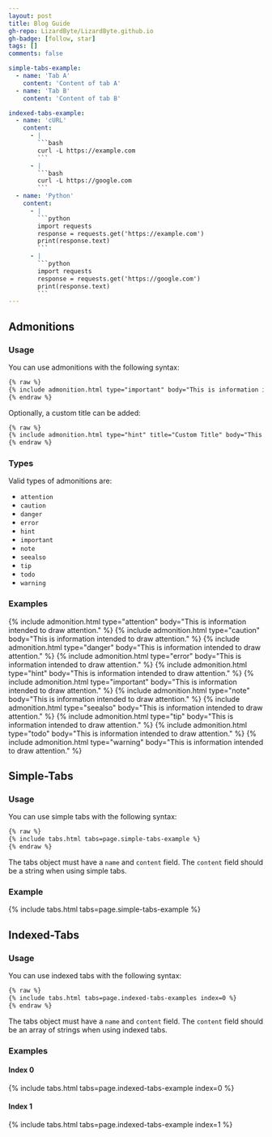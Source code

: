 ```yaml
---
layout: post
title: Blog Guide
gh-repo: LizardByte/LizardByte.github.io
gh-badge: [follow, star]
tags: []
comments: false

simple-tabs-example:
  - name: 'Tab A'
    content: 'Content of tab A'
  - name: 'Tab B'
    content: 'Content of tab B'

indexed-tabs-example:
  - name: 'cURL'
    content:
      - |
        ```bash
        curl -L https://example.com
        ```
      - |
        ```bash
        curl -L https://google.com
        ```
  - name: 'Python'
    content:
      - |
        ```python
        import requests
        response = requests.get('https://example.com')
        print(response.text)
        ```
      - |
        ```python
        import requests
        response = requests.get('https://google.com')
        print(response.text)
        ```
---
```


## Admonitions

### Usage
You can use admonitions with the following syntax:

```markdown
{% raw %}
{% include admonition.html type="important" body="This is information intended to draw attention." %}
{% endraw %}
```

Optionally, a custom title can be added:

```markdown
{% raw %}
{% include admonition.html type="hint" title="Custom Title" body="This is information intended to draw attention." %}
{% endraw %}
```

### Types
Valid types of admonitions are:

- `attention`
- `caution`
- `danger`
- `error`
- `hint`
- `important`
- `note`
- `seealso`
- `tip`
- `todo`
- `warning`

### Examples

{% include admonition.html type="attention" body="This is information intended to draw attention." %}
{% include admonition.html type="caution" body="This is information intended to draw attention." %}
{% include admonition.html type="danger" body="This is information intended to draw attention." %}
{% include admonition.html type="error" body="This is information intended to draw attention." %}
{% include admonition.html type="hint" body="This is information intended to draw attention." %}
{% include admonition.html type="important" body="This is information intended to draw attention." %}
{% include admonition.html type="note" body="This is information intended to draw attention." %}
{% include admonition.html type="seealso" body="This is information intended to draw attention." %}
{% include admonition.html type="tip" body="This is information intended to draw attention." %}
{% include admonition.html type="todo" body="This is information intended to draw attention." %}
{% include admonition.html type="warning" body="This is information intended to draw attention." %}

## Simple-Tabs

### Usage
You can use simple tabs with the following syntax:

```markdown
{% raw %}
{% include tabs.html tabs=page.simple-tabs-example %}
{% endraw %}
```

The tabs object must have a `name` and `content` field. The `content` field should be a string when using simple tabs.

### Example

{% include tabs.html tabs=page.simple-tabs-example %}

## Indexed-Tabs

### Usage
You can use indexed tabs with the following syntax:

```markdown
{% raw %}
{% include tabs.html tabs=page.indexed-tabs-examples index=0 %}
{% endraw %}
```

The tabs object must have a `name` and `content` field.
The `content` field should be an array of strings when using indexed tabs.

### Examples

#### Index 0
{% include tabs.html tabs=page.indexed-tabs-example index=0 %}

#### Index 1
{% include tabs.html tabs=page.indexed-tabs-example index=1 %}
